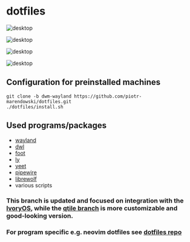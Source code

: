 # dotfiles

![desktop](assets/screen1.png)

![desktop](assets/screen2.png)

![desktop](assets/screen3.png)

![desktop](assets/whiptail1.png)

## Configuration for preinstalled machines

```
git clone -b dwm-wayland https://github.com/piotr-marendowski/dotfiles.git
./dotfiles/install.sh
```

## Used programs/packages

- [wayland](https://wayland.freedesktop.org/)
- [dwl](https://codeberg.org/dwl/dwl)
- [foot](https://codeberg.org/dnkl/foot)
- [ly](https://github.com/fairyglade/ly)
- [yeet](https://github.com/gamemaker1/yeet)
- [pipewire](https://pipewire.org)
- [librewolf](https://librewolf.net/)
- various scripts

### This branch is updated and focused on integration with the [IvoryOS](https://github.com/piotr-marendowski/ivoryos), while the [qtile branch](https://github.com/piotr-marendowski/dotfiles) is more customizable and good-looking version.

### For program specific e.g. neovim dotfiles see [dotfiles repo](https://github.com/piotr-marendowski/dotfiles)


